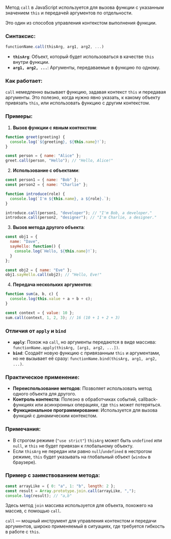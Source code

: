 Метод `call` в JavaScript используется для вызова функции с указанным значением `this` и передачей аргументов по отдельности. 

Это один из способов управления контекстом выполнения функции.

### Синтаксис:

```javascript
functionName.call(thisArg, arg1, arg2, ...)
```

- **`thisArg`**: Объект, который будет использоваться в качестве `this` внутри функции.
- **`arg1, arg2, ...`**: Аргументы, передаваемые в функцию по одному.

### Как работает:

`call` немедленно вызывает функцию, задавая контекст `this` и передавая аргументы. Это полезно, когда нужно явно указать, к какому объекту привязать `this`, или использовать функцию с другим контекстом.

### Примеры:

1. **Вызов функции с явным контекстом**:

```javascript
function greet(greeting) {
  console.log(`${greeting}, ${this.name}!`);
}

const person = { name: "Alice" };
greet.call(person, "Hello"); // "Hello, Alice!"
```

2. **Использование с объектами**:

```javascript
const person1 = { name: "Bob" };
const person2 = { name: "Charlie" };

function introduce(role) {
  console.log(`I'm ${this.name}, a ${role}.`);
}

introduce.call(person1, "developer"); // "I'm Bob, a developer."
introduce.call(person2, "designer"); // "I'm Charlie, a designer."
```

3. **Вызов метода другого объекта**:

```javascript
const obj1 = {
  name: "Dave",
  sayHello: function() {
    console.log(`Hello, ${this.name}!`);
  }
};

const obj2 = { name: "Eve" };
obj1.sayHello.call(obj2); // "Hello, Eve!"
```

4. **Передача нескольких аргументов**:

```javascript
function sum(a, b, c) {
  console.log(this.value + a + b + c);
}

const context = { value: 10 };
sum.call(context, 1, 2, 3); // 16 (10 + 1 + 2 + 3)
```

### Отличия от `apply` и `bind`
- **`apply`**: Похож на `call`, но аргументы передаются в виде массива: `functionName.apply(thisArg, [arg1, arg2, ...])`.
- **`bind`**: Создаёт новую функцию с привязанным `this` и аргументами, но не вызывает её сразу: `functionName.bind(thisArg, arg1, arg2, ...)`.

### Практическое применение:

- **Переиспользование методов**: Позволяет использовать метод одного объекта для другого.
- **Контроль контекста**: Полезно в обработчиках событий, callback-функциях или асинхронных операциях, где `this` может потеряться.
- **Функциональное программирование**: Используется для вызова функций с динамическим контекстом.

### Примечания:

- В строгом режиме (`"use strict"`) `thisArg` может быть `undefined` или `null`, и `this` не будет привязан к глобальному объекту.
- Если `thisArg` не передан или равно `null`/`undefined` в нестрогом режиме, `this` будет указывать на глобальный объект (`window` в браузере).

### Пример с заимствованием метода:

```javascript
const arrayLike = { 0: "a", 1: "b", length: 2 };
const result = Array.prototype.join.call(arrayLike, ",");
console.log(result); // "a,b"
```
Здесь метод `join` массива используется для объекта, похожего на массив, с помощью `call`.

`call` — мощный инструмент для управления контекстом и передачи аргументов, широко применяемый в ситуациях, где требуется гибкость в работе с `this`.
